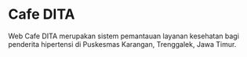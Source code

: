 # Cafe DITA

Web Cafe DITA merupakan sistem pemantauan layanan kesehatan bagi penderita hipertensi di Puskesmas Karangan, Trenggalek, Jawa Timur.
